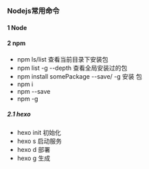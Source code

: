 ### Nodejs常用命令

#### 1 Node

#### 2 npm

- npm ls/list 查看当前目录下安装包
- npm list -g --depth 查看全局安装过的包
- npm install somePackage --save/ -g 安装 包
- npm i
- npm --save
- npm -g

##### 2.1 hexo

- hexo init 初始化
- hexo s 启动服务
- hexo d 部署
- hexo g 生成